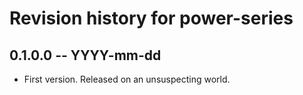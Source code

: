 # Revision history for power-series

## 0.1.0.0 -- YYYY-mm-dd

* First version. Released on an unsuspecting world.
